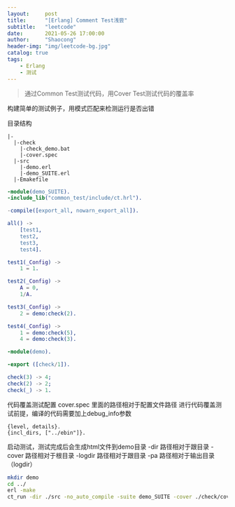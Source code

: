 ```yaml
---
layout:     post
title:      "[Erlang] Comment Test浅尝"
subtitle:   "leetcode"
date:       2021-05-26 17:00:00
author:     "Shaocong"
header-img: "img/leetcode-bg.jpg"
catalog: true
tags:
    - Erlang
    - 测试
---
```


> 通过Common Test测试代码，用Cover Test测试代码的覆盖率

构建简单的测试例子，用模式匹配来检测运行是否出错

目录结构
```
|-
  |-check
    |-check_demo.bat
    |-cover.spec
  |-src
    |-demo.erl
    |-demo_SUITE.erl
  |-Emakefile
```

```erlang
-module(demo_SUITE).
-include_lib("common_test/include/ct.hrl").

-compile([export_all, nowarn_export_all]).

all() -> 
	[test1, 
	test2,
	test3,
	test4].

test1(_Config) ->
	1 = 1.

test2(_Config) ->
	A = 0,
	1/A.

test3(_Config) ->
	2 = demo:check(2).

test4(_Config) ->
	1 = demo:check(5),
	4 = demo:check(3).

```

```erlang
-module(demo).

-export ([check/1]).

check(3) -> 4;
check(2) -> 2;
check(_) -> 1.
```

代码覆盖测试配置
cover.spec 里面的路径相对于配置文件路径
进行代码覆盖测试前提，编译的代码需要加上debug_info参数
```
{level, details}.
{incl_dirs, ["../ebin"]}.
```

启动测试，测试完成后会生成html文件到demo目录
-dir 路径相对于跟目录
-cover 路径相对于根目录
-logdir 路径相对于跟目录
-pa 路径相对于输出目录（logdir）
```bash
mkdir demo
cd ../
erl -make
ct_run -dir ./src -no_auto_compile -suite demo_SUITE -cover ./check/cover.spec -logdir ./check/demo -pa ../../../ebin 
```
